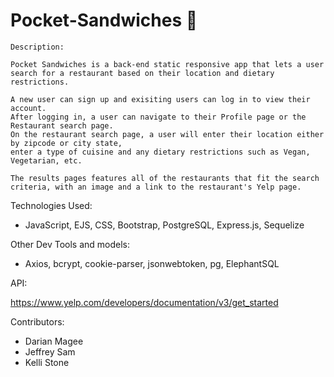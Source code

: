 # Pocket-Sandwiches 🥪

```
Description:

Pocket Sandwiches is a back-end static responsive app that lets a user search for a restaurant based on their location and dietary restrictions.

A new user can sign up and exisiting users can log in to view their account. 
After logging in, a user can navigate to their Profile page or the Restaurant search page. 
On the restaurant search page, a user will enter their location either by zipcode or city state, 
enter a type of cuisine and any dietary restrictions such as Vegan, Vegetarian, etc.
  
The results pages features all of the restaurants that fit the search criteria, with an image and a link to the restaurant's Yelp page.
``` 

Technologies Used:

- JavaScript, EJS, CSS, Bootstrap, PostgreSQL, Express.js, Sequelize

Other Dev Tools and models:
- Axios, bcrypt, cookie-parser, jsonwebtoken, pg, ElephantSQL

API:

https://www.yelp.com/developers/documentation/v3/get_started 

Contributors:

- Darian Magee
- Jeffrey Sam
- Kelli Stone
